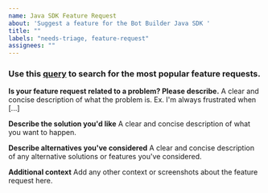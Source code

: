 ```yaml
---
name: Java SDK Feature Request
about: 'Suggest a feature for the Bot Builder Java SDK '
title: ""
labels: "needs-triage, feature-request"
assignees: ""
---
```


### Use this [query](https://github.com/microsoft/botbuilder-java/issues?q=is%3Aissue+is%3Aopen++label%3Afeature-request+) to search for the most popular feature requests.

**Is your feature request related to a problem? Please describe.**
A clear and concise description of what the problem is. Ex. I'm always frustrated when [...]

**Describe the solution you'd like**
A clear and concise description of what you want to happen.

**Describe alternatives you've considered**
A clear and concise description of any alternative solutions or features you've considered.

**Additional context**
Add any other context or screenshots about the feature request here.
